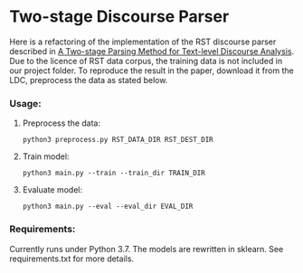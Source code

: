 # Two-stage Discourse Parser

Here is a refactoring of the implementation of the RST discourse parser described in [A Two-stage Parsing Method for Text-level Discourse Analysis](http://aclanthology.coli.uni-saarland.de/pdf/P/P17/P17-2029.pdf). 
Due to the licence of RST data corpus, the training data is not included in our project folder. 
To reproduce the result in the paper, download it from the LDC, preprocess the data as stated below.

### Usage:

1. Preprocess the data:
    
    ```
    python3 preprocess.py RST_DATA_DIR RST_DEST_DIR
    ```

2. Train model:
    ```
    python3 main.py --train --train_dir TRAIN_DIR
    ```
    
3. Evaluate model:
    ```
    python3 main.py --eval --eval_dir EVAL_DIR
    ```

### Requirements:

Currently runs under Python 3.7.
The models are rewritten in sklearn. See requirements.txt for more details.
